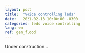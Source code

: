 ```yaml
---
layout: post
title:  "Voice controlling leds"
date:   2021-02-13 10:00:00 -0300
categories: leds voice controlling
lang: en
ref: gen_flood
---
```

Under construction...
